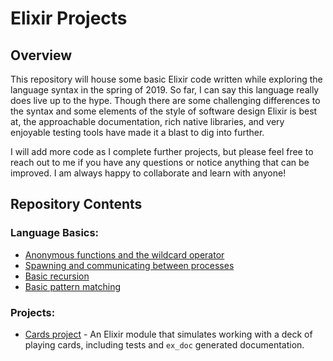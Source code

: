 # Elixir Projects

## Overview
This repository will house some basic Elixir code written while exploring the language syntax in the spring of 2019. So far, I can say this language really does live up to the hype. Though there are some challenging differences to the syntax and some elements of the style of software design Elixir is best at, the approachable documentation, rich native libraries, and very enjoyable testing tools have made it a blast to dig into further.

I will add more code as I complete further projects, but please feel free to reach out to me if you have any questions or notice anything that can be improved. I am always happy to collaborate and learn with anyone!

## Repository Contents

### Language Basics:
* [Anonymous functions and the wildcard operator](https://github.com/jhunschejones/Elixir-Projects/blob/master/find_three.exs)
* [Spawning and communicating between processes](https://github.com/jhunschejones/Elixir-Projects/blob/master/ping_pong.exs)
* [Basic recursion](https://github.com/jhunschejones/Elixir-Projects/blob/master/recursion.exs)
* [Basic pattern matching](https://github.com/jhunschejones/Elixir-Projects/blob/master/task_list.exs)

### Projects:
* [Cards project](https://github.com/jhunschejones/Elixir-Projects/tree/master/cards) - An Elixir module that simulates working with a deck of playing cards, including tests and `ex_doc` generated documentation.
